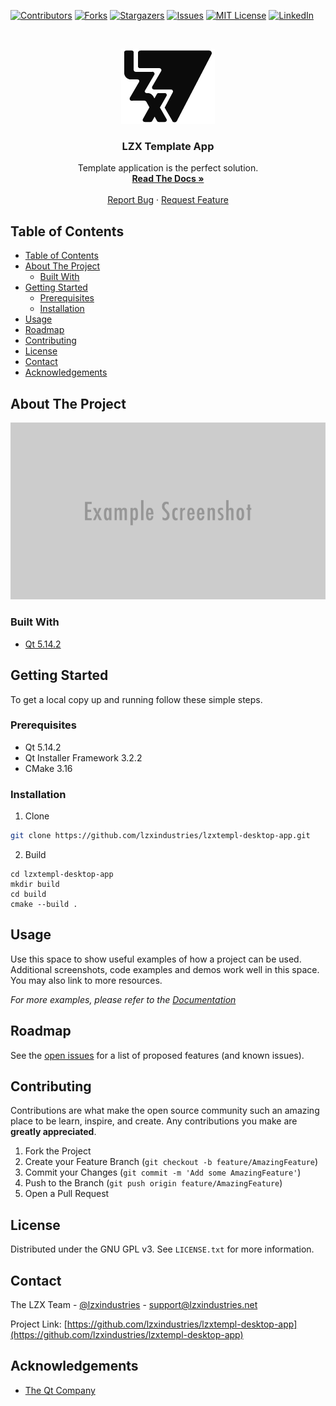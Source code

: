 <!--
*** Thanks for checking out this README Template. If you have a suggestion that would
*** make this better, please fork the repo and create a pull request or simply open
*** an issue with the tag "enhancement".
*** Thanks again! Now go create something AMAZING! :D
***
***
***
*** To avoid retyping too much info. Do a search and replace for the following:
*** lzxindustries, lzxtempl-desktop-app, lzxindustries, support@lzxindustries.net
-->





<!-- PROJECT SHIELDS -->
<!--
*** I'm using markdown "reference style" links for readability.
*** Reference links are enclosed in brackets [ ] instead of parentheses ( ).
*** See the bottom of this document for the declaration of the reference variables
*** for contributors-url, forks-url, etc. This is an optional, concise syntax you may use.
*** https://www.markdownguide.org/basic-syntax/#reference-style-links
-->
[![Contributors][contributors-shield]][contributors-url]
[![Forks][forks-shield]][forks-url]
[![Stargazers][stars-shield]][stars-url]
[![Issues][issues-shield]][issues-url]
[![MIT License][license-shield]][license-url]
[![LinkedIn][linkedin-shield]][linkedin-url]



<!-- PROJECT LOGO -->
<br />
<p align="center">
  <a href="https://github.com/lzxindustries/lzxtempl-desktop-app">
    <img src="images/logo.png" alt="Logo" width="150" height="120">
  </a>

  <h3 align="center">LZX Template App</h3>

  <p align="center">
    Template application is the perfect solution.
    <br />
    <a href="https://lzxindustries.github.io/lzxtempl-desktop-app"><strong>Read The Docs »</strong></a>
    <br />
    <br />
    <a href="https://github.com/lzxindustries/lzxtempl-desktop-app/issues">Report Bug</a>
    ·
    <a href="https://github.com/lzxindustries/lzxtempl-desktop-app/issues">Request Feature</a>
  </p>
</p>



<!-- TABLE OF CONTENTS -->
## Table of Contents

- [Table of Contents](#table-of-contents)
- [About The Project](#about-the-project)
  - [Built With](#built-with)
- [Getting Started](#getting-started)
  - [Prerequisites](#prerequisites)
  - [Installation](#installation)
- [Usage](#usage)
- [Roadmap](#roadmap)
- [Contributing](#contributing)
- [License](#license)
- [Contact](#contact)
- [Acknowledgements](#acknowledgements)



<!-- ABOUT THE PROJECT -->
## About The Project

[![Product Name Screen Shot][product-screenshot]](https://example.com)

### Built With

* [Qt 5.14.2](https://www.qt.io/)



<!-- GETTING STARTED -->
## Getting Started

To get a local copy up and running follow these simple steps.

### Prerequisites

* Qt 5.14.2
* Qt Installer Framework 3.2.2
* CMake 3.16

### Installation

1. Clone
```sh
git clone https://github.com/lzxindustries/lzxtempl-desktop-app.git
```

2. Build
```
cd lzxtempl-desktop-app
mkdir build
cd build
cmake --build .
```


<!-- USAGE EXAMPLES -->
## Usage

Use this space to show useful examples of how a project can be used. Additional screenshots, code examples and demos work well in this space. You may also link to more resources.

_For more examples, please refer to the [Documentation](https://lzxindustries.github.io/lzxtempl-desktop-app)_



<!-- ROADMAP -->
## Roadmap

See the [open issues](https://github.com/lzxindustries/lzxtempl-desktop-app/issues) for a list of proposed features (and known issues).



<!-- CONTRIBUTING -->
## Contributing

Contributions are what make the open source community such an amazing place to be learn, inspire, and create. Any contributions you make are **greatly appreciated**.

1. Fork the Project
2. Create your Feature Branch (`git checkout -b feature/AmazingFeature`)
3. Commit your Changes (`git commit -m 'Add some AmazingFeature'`)
4. Push to the Branch (`git push origin feature/AmazingFeature`)
5. Open a Pull Request



<!-- LICENSE -->
## License

Distributed under the GNU GPL v3. See `LICENSE.txt` for more information.



<!-- CONTACT -->
## Contact

The LZX Team - [@lzxindustries](https://twitter.com/lzxindustries) - support@lzxindustries.net

Project Link: [https://github.com/lzxindustries/lzxtempl-desktop-app](https://github.com/lzxindustries/lzxtempl-desktop-app)


<!-- ACKNOWLEDGEMENTS -->
## Acknowledgements

* [The Qt Company](https://www.qt.io)




<!-- MARKDOWN LINKS & IMAGES -->
<!-- https://www.markdownguide.org/basic-syntax/#reference-style-links -->
[contributors-shield]: https://img.shields.io/github/contributors/lzxindustries/lzxtempl-desktop-app.svg?style=flat-square
[contributors-url]: https://github.com/lzxindustries/lzxtempl-desktop-app/graphs/contributors
[forks-shield]: https://img.shields.io/github/forks/lzxindustries/lzxtempl-desktop-app.svg?style=flat-square
[forks-url]: https://github.com/lzxindustries/lzxtempl-desktop-app/network/members
[stars-shield]: https://img.shields.io/github/stars/lzxindustries/lzxtempl-desktop-app.svg?style=flat-square
[stars-url]: https://github.com/lzxindustries/lzxtempl-desktop-app/stargazers
[issues-shield]: https://img.shields.io/github/issues/lzxindustries/lzxtempl-desktop-app.svg?style=flat-square
[issues-url]: https://github.com/lzxindustries/lzxtempl-desktop-app/issues
[license-shield]: https://img.shields.io/github/license/lzxindustries/lzxtempl-desktop-app.svg?style=flat-square
[license-url]: https://github.com/lzxindustries/lzxtempl-desktop-app/blob/master/LICENSE.txt
[linkedin-shield]: https://img.shields.io/badge/-LinkedIn-black.svg?style=flat-square&logo=linkedin&colorB=555
[linkedin-url]: https://linkedin.com/in/lzxindustries
[product-screenshot]: images/screenshot.png
